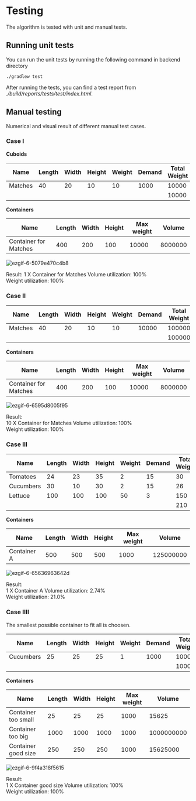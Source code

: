 # Testing

The algorithm is tested with unit and manual tests. 

## Running unit tests

You can run the unit tests by running the following command in backend directory

```
./gradlew test
```

After running the tests, you can find a test report from *./build/reports/tests/test/index.html*. 

## Manual testing

Numerical and visual result of different manual test cases.

### Case I

**Cuboids**

| Name    | Length | Width | Height | Weight  | Demand | Total Weight | Volume  |
|---------|--------|-------|--------|---------|--------|--------------|---------|
| Matches | 40     | 20    | 10     | 10      | 1000   | 10000         | 8000000 |
|         |        |       |        |         |        | 10000         | 8000000 |

**Containers**

| Name                  | Length | Width | Height | Max weight | Volume  |
|-----------------------|--------|-------|--------|------------|---------|
| Container for Matches | 400    | 200   | 100    | 10000      | 8000000 |

![ezgif-6-5079e470c4b8](https://user-images.githubusercontent.com/70749953/110858247-83b6e580-82c2-11eb-9271-63dff01f6dd0.gif)

Result:
1 X Container for Matches 
Volume utilization: 100%  
Weight utilization: 100%  

### Case II

| Name    | Length | Width | Height | Weight | Demand  | Total Weight  | Volume   |
|---------|--------|-------|--------|--------|---------|---------------|----------|
| Matches | 40     | 20    | 10     | 10     | 10000   | 100000        | 80000000 |
|         |        |       |        |        |         | 100000        | 80000000 |

**Containers**

| Name                  | Length | Width | Height | Max weight | Volume  |
|-----------------------|--------|-------|--------|------------|---------|
| Container for Matches | 400    | 200   | 100    | 10000      | 8000000 |

![ezgif-6-6595d8005f95](https://user-images.githubusercontent.com/70749953/110859626-608d3580-82c4-11eb-88c3-42743cf4e562.gif)

Result:  
10 X Container for Matches 
Volume utilization: 100%  
Weight utilization: 100%  

### Case III

| Name      | Length | Width | Height | Weight | Demand | Total Weight | Volume  |
|-----------|--------|-------|--------|--------|--------|--------------|---------|
| Tomatoes  | 24     | 23    | 35     | 2      | 15     | 30           | 289800  |
| Cucumbers | 30     | 10    | 30     | 2      | 15     | 26           | 117000  |
| Lettuce   | 100    | 100   | 100    | 50     | 3      | 150          | 3000000 |
|           |        |       |        |        |        | 210          | 3406800 |

**Containers**

| Name        | Length | Width | Height | Max weight | Volume    |
|-------------|--------|-------|--------|------------|-----------|
| Container A | 500    | 500   | 500    | 1000       | 125000000 |

![ezgif-6-65636963642d](https://user-images.githubusercontent.com/70749953/110860653-b9110280-82c5-11eb-94b2-26cf2ddac923.gif)


Result:  
1 X Container A
Volume utilization: 2.74%  
Weight utilization: 21.0%  

### Case IIII

The smallest possible container to fit all is choosen.

| Name      | Length | Width | Height | Weight | Demand | Total Weight | Volume   |
|-----------|--------|-------|--------|--------|--------|--------------|----------|
| Cucumbers | 25     | 25    | 25     | 1      | 1000   | 1000         | 15625000 |
|           |        |       |        |        |        | 1000         | 15625000 |

**Containers**

| Name                | Length | Width | Height | Max weight | Volume     |
|---------------------|--------|-------|--------|------------|------------|
| Container too small | 25     | 25    | 25     | 1000       | 15625      |
| Container too big   | 1000   | 1000  | 1000   | 1000       | 1000000000 |
| Container good size | 250    | 250   | 250    | 1000       | 15625000   |

![ezgif-6-9f4a318f5615](https://user-images.githubusercontent.com/70749953/110869396-09429180-82d3-11eb-846c-92de39074c03.gif)

Result:  
1 X Container good size
Volume utilization: 100%  
Weight utilization: 100%  





